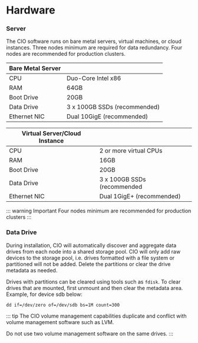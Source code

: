 # Hardware

<h3>Server</h3>

The CIO software runs on bare metal servers, virtual machines, or cloud instances. Three nodes minimum are required for data redundancy. Four nodes are recommended for production clusters. 

| Bare Metal Server                  |                               |
| -----------------------------------|:------------------------------|
| CPU                                | Duo-Core Intel x86            |
| RAM                                | 64GB                          |
| Boot Drive                         | 20GB                          |
| Data Drive                         | 3 x 100GB SSDs (recommended)  |
| Ethernet NIC                       | Dual 10GigE (recommended)     |


| Virtual Server/Cloud Instance   |                               |
| --------------------------------|:------------------------------|
| CPU                             | 2 or more virtual CPUs        |
| RAM                             | 16GB                          |
| Boot Drive                      | 20GB                          |
| Data Drive                      | 3 x 100GB SSDs (recommended   |
| Ethernet NIC                    | Dual 1GigE+ (recommended)     |


::: warning Important
Four nodes minimum are recommended for production clusters
:::


<h3>Data Drive</h3>

During installation, CIO will automatically discover and aggregate data drives from each node into a shared storage pool. CIO will only add raw devices to the storage pool, i.e. drives formatted with a file system or partitioned will not be added. Delete the partitions or clear the drive metadata as needed.

Drives with partitions can be cleared using tools such as `fdisk`. To clear drives that are mounted, first unmount and then clear the metadata area. Example, for device sdb below:

```dd if=/dev/zero
dd if=/dev/zero of=/dev/sdb bs=1M count=300
```

::: tip
The CIO volume management capabilities duplicate and conflict with volume management software such as LVM. 

Do not use two volume management software on the same drives.
:::


